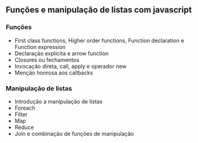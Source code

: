 ## Funções e manipulação de listas com javascript

### Funções
- First class functions, Higher order functions, Function declaration e Function expression
- Declaração explícita e arrow function
- Closures ou fechamentos
- Invocação direta, call, apply e operador new
- Menção honrosa aos callbacks

### Manipulação de listas
- Introdução a manipulação de listas
- Foreach
- Filter
- Map
- Reduce
- Join e combinação de funções de manipulação